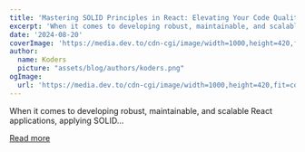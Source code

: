```yaml
---
title: 'Mastering SOLID Principles in React: Elevating Your Code Quality'
excerpt: 'When it comes to developing robust, maintainable, and scalable React applications, applying SOLID...'
date: '2024-08-20'
coverImage: 'https://media.dev.to/cdn-cgi/image/width=1000,height=420,fit=cover,gravity=auto,format=auto/https%3A%2F%2Fdev-to-uploads.s3.amazonaws.com%2Fuploads%2Farticles%2Fyrywgcdnlazut04gu5k2.png'
author:
  name: Koders
  picture: "assets/blog/authors/koders.png"
ogImage:
  url: 'https://media.dev.to/cdn-cgi/image/width=1000,height=420,fit=cover,gravity=auto,format=auto/https%3A%2F%2Fdev-to-uploads.s3.amazonaws.com%2Fuploads%2Farticles%2Fyrywgcdnlazut04gu5k2.png'
---
```


When it comes to developing robust, maintainable, and scalable React applications, applying SOLID...

[Read more](https://dev.to/vyan/mastering-solid-principles-in-react-elevating-your-code-quality-2c6h)
